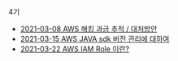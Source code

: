 4기
- [2021-03-08 AWS 해킹 과금 추적 / 대처방안 ](https://wani-coding.tistory.com/144)
- [2021-03-15 AWS JAVA sdk 버전 관리에 대하여](https://wani-coding.tistory.com/152)
- [2021-03-22 AWS IAM Role 이란?](https://wani-coding.tistory.com/150)

